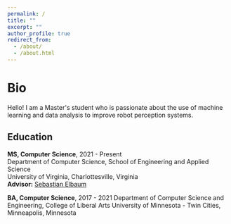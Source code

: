 ```yaml
---
permalink: /
title: ""
excerpt: ""
author_profile: true
redirect_from:
  - /about/
  - /about.html
---
```


Bio
===
Hello! I am a Master's student who is passionate about the use of machine learning and data analysis to improve robot perception systems.


## Education

**MS, Computer Science**,  2021 - Present  
Department of Computer Science, School of Engineering and Applied Science  
University of Virginia, Charlottesville, Virginia  
**Advisor:** [Sebastian Elbaum](https://www.cs.virginia.edu/~se4ja/)

**BA, Computer Science**, 2017 - 2021
Department of Computer Science and Engineering, College of Liberal Arts
University of Minnesota - Twin Cities, Minneapolis, Minnesota  
